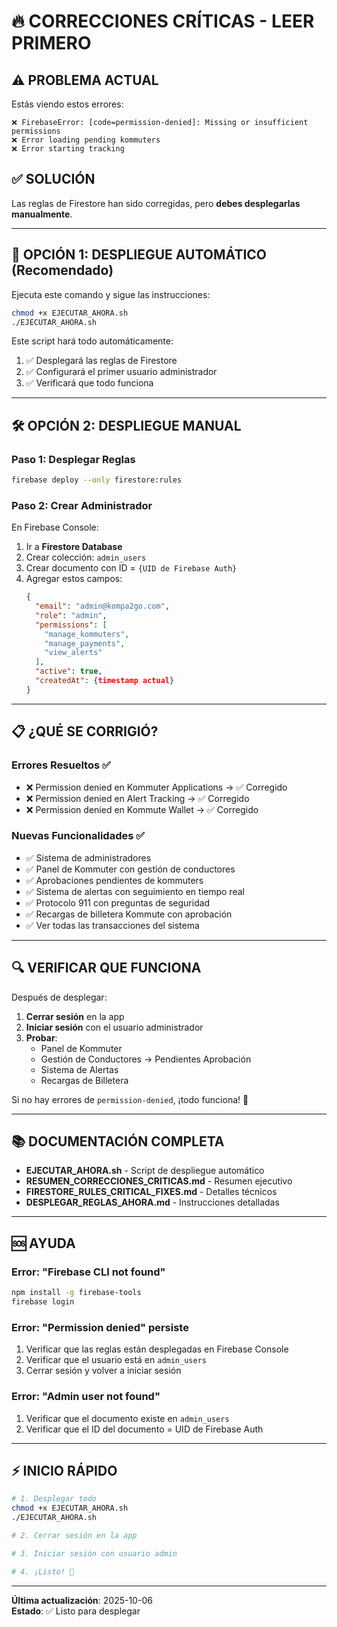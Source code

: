 # 🔥 CORRECCIONES CRÍTICAS - LEER PRIMERO

## ⚠️ PROBLEMA ACTUAL

Estás viendo estos errores:
```
❌ FirebaseError: [code=permission-denied]: Missing or insufficient permissions
❌ Error loading pending kommuters
❌ Error starting tracking
```

## ✅ SOLUCIÓN

Las reglas de Firestore han sido corregidas, pero **debes desplegarlas manualmente**.

---

## 🚀 OPCIÓN 1: DESPLIEGUE AUTOMÁTICO (Recomendado)

Ejecuta este comando y sigue las instrucciones:

```bash
chmod +x EJECUTAR_AHORA.sh
./EJECUTAR_AHORA.sh
```

Este script hará todo automáticamente:
1. ✅ Desplegará las reglas de Firestore
2. ✅ Configurará el primer usuario administrador
3. ✅ Verificará que todo funciona

---

## 🛠️ OPCIÓN 2: DESPLIEGUE MANUAL

### Paso 1: Desplegar Reglas
```bash
firebase deploy --only firestore:rules
```

### Paso 2: Crear Administrador

En Firebase Console:
1. Ir a **Firestore Database**
2. Crear colección: `admin_users`
3. Crear documento con ID = `{UID de Firebase Auth}`
4. Agregar estos campos:
   ```json
   {
     "email": "admin@kompa2go.com",
     "role": "admin",
     "permissions": [
       "manage_kommuters",
       "manage_payments",
       "view_alerts"
     ],
     "active": true,
     "createdAt": {timestamp actual}
   }
   ```

---

## 📋 ¿QUÉ SE CORRIGIÓ?

### Errores Resueltos ✅
- ❌ Permission denied en Kommuter Applications → ✅ Corregido
- ❌ Permission denied en Alert Tracking → ✅ Corregido
- ❌ Permission denied en Kommute Wallet → ✅ Corregido

### Nuevas Funcionalidades ✅
- ✅ Sistema de administradores
- ✅ Panel de Kommuter con gestión de conductores
- ✅ Aprobaciones pendientes de kommuters
- ✅ Sistema de alertas con seguimiento en tiempo real
- ✅ Protocolo 911 con preguntas de seguridad
- ✅ Recargas de billetera Kommute con aprobación
- ✅ Ver todas las transacciones del sistema

---

## 🔍 VERIFICAR QUE FUNCIONA

Después de desplegar:

1. **Cerrar sesión** en la app
2. **Iniciar sesión** con el usuario administrador
3. **Probar**:
   - Panel de Kommuter
   - Gestión de Conductores → Pendientes Aprobación
   - Sistema de Alertas
   - Recargas de Billetera

Si no hay errores de `permission-denied`, ¡todo funciona! 🎉

---

## 📚 DOCUMENTACIÓN COMPLETA

- **EJECUTAR_AHORA.sh** - Script de despliegue automático
- **RESUMEN_CORRECCIONES_CRITICAS.md** - Resumen ejecutivo
- **FIRESTORE_RULES_CRITICAL_FIXES.md** - Detalles técnicos
- **DESPLEGAR_REGLAS_AHORA.md** - Instrucciones detalladas

---

## 🆘 AYUDA

### Error: "Firebase CLI not found"
```bash
npm install -g firebase-tools
firebase login
```

### Error: "Permission denied" persiste
1. Verificar que las reglas están desplegadas en Firebase Console
2. Verificar que el usuario está en `admin_users`
3. Cerrar sesión y volver a iniciar sesión

### Error: "Admin user not found"
1. Verificar que el documento existe en `admin_users`
2. Verificar que el ID del documento = UID de Firebase Auth

---

## ⚡ INICIO RÁPIDO

```bash
# 1. Desplegar todo
chmod +x EJECUTAR_AHORA.sh
./EJECUTAR_AHORA.sh

# 2. Cerrar sesión en la app

# 3. Iniciar sesión con usuario admin

# 4. ¡Listo! 🎉
```

---

**Última actualización**: 2025-10-06  
**Estado**: ✅ Listo para desplegar
